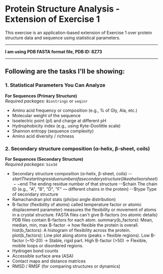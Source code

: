 # Protein Structure Analysis - Extension of Exercise 1

This exercise is an application-based extension of Exercise 1 over protein structure data and sequence using statistical parameters.

---

**I am using PDB FASTA format file, PDB ID: 8Z73**

---

## Following are the tasks I'll be showing:

### 1. Statistical Parameters You Can Analyze  
**For Sequences (Primary Structure)**  
_Required packages_: `Biostrings` or `seqinr`

- Amino acid frequency or composition (e.g., % of Gly, Ala, etc.)
- Molecular weight of the sequence
- Isoelectric point (pI) and charge at different pH
- Hydrophobicity index (e.g., using Kyte-Doolittle scale)
- Shannon entropy (sequence complexity)
- Amino acid diversity / richness

### 2. Secondary structure composition (α-helix, β-sheet, coils)  
**For Sequences (Secondary Structure)**  
_Required packages_: `bio3d`

- Secondary structure composition (α-helix, β-sheet, coils)
--$start	The starting residue number of a secondary structure (like a helix or sheet)
--$end	The ending residue number of that structure
--$chain	The chain ID (e.g., "A", "B", "D", "F" — different chains in the protein)
--$type	Type of secondary structure
- Ramachandran plot stats (phi/psi angle distribution)
- B-factor (flexibility of atoms)
   called temperature factor or atomic displacement parameter) measures the flexibility or movement of atoms in a crystal structure.
  FASTA files can't give B-factors (no atomic details)
  PDB files contain B-factors for each atom.
  summary(b_factors): Mean, median, min, max B-factor → how flexible the protein is overall.
  hist(b_factors): A histogram of flexibility across the protein.
  plot(b_factors): Line plot along atoms (peaks = flexible regions).
  Low B-factor (~10-20) → Stable, rigid part.
  High B-factor (>50) → Flexible, mobile loops or disordered regions.
- Hydrogen bond counts
- Accessible surface area (ASA)
- Contact maps and distance matrices
- RMSD / RMSF (for comparing structures or dynamics)
